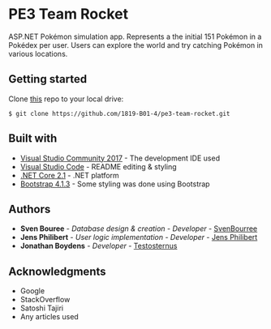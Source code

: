 # PE3 Team Rocket
ASP.NET Pokémon simulation app. Represents a the initial 151 Pokémon in a Pokédex per user.
Users can explore the world and try catching Pokémon in various locations.

## Getting started
Clone [this](https://github.com/1819-B01-4/pe3-team-rocket.git) repo to your local drive:

```
$ git clone https://github.com/1819-B01-4/pe3-team-rocket.git
```


## Built with
* [Visual Studio Community 2017](https://visualstudio.microsoft.com/thank-you-downloading-visual-studio/?ch=pre&sku=Community&rel=15#) - The development IDE used
* [Visual Studio Code](https://code.visualstudio.com/download) - README editing & styling
* [.NET Core 2.1](https://www.microsoft.com/net/download/thank-you/dotnet-sdk-2.1.403-windows-x64-installer) - .NET platform
* [Bootstrap 4.1.3](https://getbootstrap.com/) - Some styling was done using Bootstrap

## Authors
* **Sven Bouree** - *Database design & creation - Developer* - [SvenBourree](https://github.com/SvenBourree)
* **Jens Philibert** - *User logic implementation -  Developer* - [Jens Philibert](https://github.com/PhilibertJens)
* **Jonathan Boydens** - *Developer* - [Testosternus](https://github.com/Testosternus)

## Acknowledgments
* Google
* StackOverflow
* Satoshi Tajiri
* Any articles used